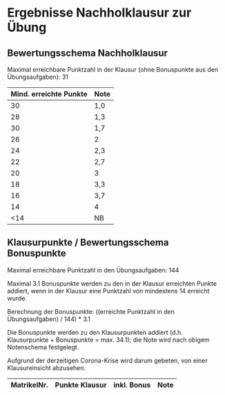 # Ergebnisse Nachholklausur zur Übung
## Bewertungsschema Nachholklausur

Maximal erreichbare Punktzahl in der Klausur (ohne Bonuspunkte aus den
Übungsaufgaben): 31


| Mind. erreichte Punkte | Note |
|---|---|
| 30 | 1,0 |
| 28 | 1,3 |
| 30 | 1,7 |
| 26 | 2 |
| 24 | 2,3 |
| 22 | 2,7 |
| 20 | 3 |
| 18 | 3,3 |
| 16 | 3,7 |
| 14 | 4 |
| <14 | NB |

## Klausurpunkte / Bewertungsschema Bonuspunkte

Maximal erreichbare Punktzahl in den Übungsaufgaben: 144

Maximal 3.1 Bonuspunkte werden zu den in der Klausur erreichten Punkte
addiert, wenn in der Klausur eine Punktzahl von mindestens 14 erreicht
wurde.

Berechnung der Bonuspunkte: ((erreichte Punktzahl in den Übungsaufgaben) / 144) * 3.1

Die Bonuspunkte werden zu den Klausurpunkten addiert
(d.h. Klausurpunkte + Bonuspunkte = max. 34.1); die Note wird nach
obigem Notenschema festgelegt.

Aufgrund der derzeitigen Corona-Krise wird darum gebeten, von einer
Klausureinsicht abzusehen.


| MatrikelNr. | Punkte Klausur | inkl. Bonus | Note |
|---|---|---|---|
